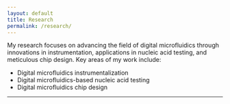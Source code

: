 ```yaml
---
layout: default
title: Research
permalink: /research/
---
```


My research focuses on advancing the field of digital microfluidics through innovations in instrumentation, applications in nucleic acid testing, and meticulous chip design. Key areas of my work include:

*   Digital microfluidics instrumentalization
*   Digital microfluidics-based nucleic acid testing
*   Digital microfluidics chip design
---
